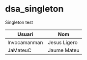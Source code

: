 # dsa_singleton
Singleton test

| Usuari | Nom |
| --- | --- |
| Invocamanman | Jesus Ligero |
| JaMateuC | Jaume Mateu |
